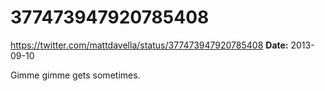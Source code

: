 # 377473947920785408
https://twitter.com/mattdavella/status/377473947920785408
**Date:** 2013-09-10

Gimme gimme gets sometimes.
